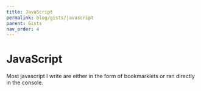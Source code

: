 ```yaml
---
title: JavaScript
permalink: blog/gists/javascript
parent: Gists
nav_order: 4
---
```


# JavaScript

Most javascript I write are either in the form of bookmarklets or ran directly in the console.